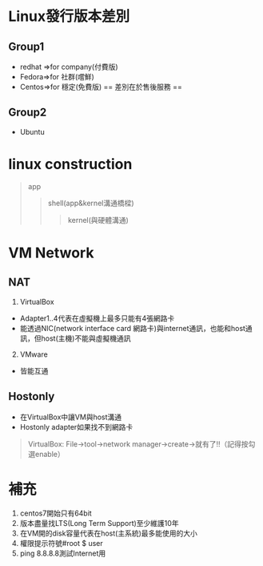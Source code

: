# Linux發行版本差別
## Group1
- redhat =>for company(付費版)
- Fedora=>for 社群(嚐鮮)
- Centos=>for 穩定(免費版)
== 差別在於售後服務 ==

## Group2
- Ubuntu

# linux construction
> app
>> shell(app&kernel溝通橋樑)
>>> kernel(與硬體溝通)

# VM Network
## NAT
1. VirtualBox
- Adapter1..4代表在虛擬機上最多只能有4張網路卡
- 能透過NIC(network interface card 網路卡)與internet通訊，也能和host通訊，但host(主機)不能與虛擬機通訊
2. VMware
- 皆能互通

## Hostonly
- 在VirtualBox中讓VM與host溝通
- Hostonly adapter如果找不到網路卡
>VirtualBox:
>File->tool->network manager->create->就有了!!（記得按勾選enable）




# 補充
1. centos7開始只有64bit
2. 版本盡量找LTS(Long Term Support)至少維護10年
3. 在VM開的disk容量代表在host(主系統)最多能使用的大小
4. 權限提示符號#root $ user
5. ping 8.8.8.8測試Internet用

